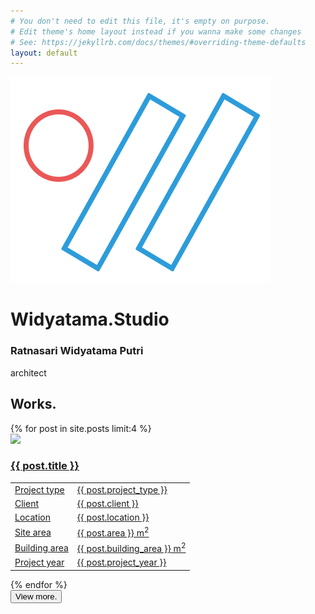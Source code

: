 ```yaml
---
# You don't need to edit this file, it's empty on purpose.
# Edit theme's home layout instead if you wanna make some changes
# See: https://jekyllrb.com/docs/themes/#overriding-theme-defaults
layout: default
---
```


<div id="container" class="shadow">
  <div class="content">
    <img class="big-logo" src="/assets/widyatama-studio-logo.png">
    <h1 class="title">Widyatama.Studio</h1>
    <h3 class="name">Ratnasari Widyatama Putri</h3>
    <div class="jobs monospace">architect</div>
  </div>
</div>

<div id="works">
  <h2 class="anchor">Works.</h2>
  {% for post in site.posts limit:4 %}
    <a href="{{ post.url }}">
      <div class="work shadow">
        <img class="work-cover" src="/images/{{ post.image-folder }}/{{ post.cover }}.jpg">
        <div class="work-content">
          <h3 class="work-title">{{ post.title }}</h3>
          <table class="monospace">
            <tr><td>Project type</td><td>{{ post.project_type }}</td></tr>
            <tr><td>Client</td><td>{{ post.client }}</td></tr>
            <tr><td>Location</td><td>{{ post.location }}</td></tr>
            <tr><td>Site area</td><td>{{ post.area }} m<sup>2</sup></td></tr>
            <tr><td>Building area</td><td>{{ post.building_area }} m<sup>2</sup></td></tr>
            <tr><td>Project year</td><td>{{ post.project_year }}</td></tr>
          </table>
        </div>
        <div class="clear"></div>
      </div>
    </a>
  {% endfor %}
</div>

<div class="post-btn-list">
  <button class="btn red shadow monospace">View more.</button>
</div>

<script src="https://soulwire.github.io/sketch.js/js/sketch.min.js"></script>
<script src="/assets/subdiv.js"></script>